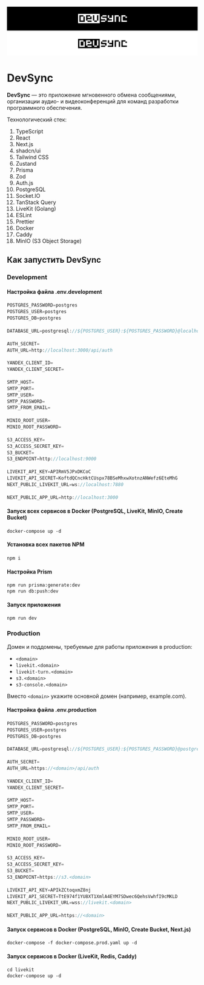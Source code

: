 ![DevSync](./banner_dark.png#gh-dark-mode-only)
![DevSync](./banner_light.png#gh-light-mode-only)

# DevSync

**DevSync** — это приложение мгновенного обмена сообщениями, организации аудио- и видеоконференций для команд разработки программного обеспечения.

Технологический стек:

1. TypeScript
2. React
3. Next.js
4. shadcn/ui
5. Tailwind CSS
6. Zustand
7. Prisma
8. Zod
9. Auth.js
10. PostgreSQL
11. Socket.IO
12. TanStack Query
13. LiveKit (Golang)
14. ESLint
15. Prettier
16. Docker
17. Caddy
18. MinIO (S3 Object Storage)

## Как запустить DevSync

### Development

#### Настройка файла .env.development

```js
POSTGRES_PASSWORD=postgres
POSTGRES_USER=postgres
POSTGRES_DB=postgres

DATABASE_URL=postgresql://${POSTGRES_USER}:${POSTGRES_PASSWORD}@localhost:5432/${POSTGRES_DB}?schema=public

AUTH_SECRET=
AUTH_URL=http://localhost:3000/api/auth

YANDEX_CLIENT_ID=
YANDEX_CLIENT_SECRET=

SMTP_HOST=
SMTP_PORT=
SMTP_USER=
SMTP_PASSWORD=
SMTP_FROM_EMAIL=

MINIO_ROOT_USER=
MINIO_ROOT_PASSWORD=

S3_ACCESS_KEY=
S3_ACCESS_SECRET_KEY=
S3_BUCKET=
S3_ENDPOINT=http://localhost:9000

LIVEKIT_API_KEY=APIRmV5JPxDKCoC
LIVEKIT_API_SECRET=KoftdQCncHktCUspx78BSeMhxwXotnzANWefz6EteMhG
NEXT_PUBLIC_LIVEKIT_URL=ws://localhost:7880

NEXT_PUBLIC_APP_URL=http://localhost:3000
```

#### Запуск всех сервисов в Docker (PostgreSQL, LiveKit, MinIO, Create Bucket)

```shell
docker-compose up -d
```

#### Установка всех пакетов NPM

```shell
npm i
```

#### Настройка Prism

```shell
npm run prisma:generate:dev
npm run db:push:dev
```

#### Запуск приложения

```shell
npm run dev
```

### Production

Домен и поддомены, требуемые для работы приложения в production:

- `<domain>`
- `livekit.<domain>`
- `livekit-turn.<domain>`
- `s3.<domain>`
- `s3-console.<domain>`

Вместо `<domain>` укажите основной домен (например, example.com).

#### Настройка файла .env.production

```js
POSTGRES_PASSWORD=postgres
POSTGRES_USER=postgres
POSTGRES_DB=postgres

DATABASE_URL=postgresql://${POSTGRES_USER}:${POSTGRES_PASSWORD}@postgres:5432/${POSTGRES_DB}?schema=public

AUTH_SECRET=
AUTH_URL=https://<domain>/api/auth

YANDEX_CLIENT_ID=
YANDEX_CLIENT_SECRET=

SMTP_HOST=
SMTP_PORT=
SMTP_USER=
SMTP_PASSWORD=
SMTP_FROM_EMAIL=

MINIO_ROOT_USER=
MINIO_ROOT_PASSWORD=

S3_ACCESS_KEY=
S3_ACCESS_SECRET_KEY=
S3_BUCKET=
S3_ENDPOINT=https://s3.<domain>

LIVEKIT_API_KEY=APIkZCtoqxmZ8nj
LIVEKIT_API_SECRET=TtE974f1YU8XT1XmlA4EYM7SDwec6QehsVwhfI9cMKLD
NEXT_PUBLIC_LIVEKIT_URL=wss://livekit.<domain>

NEXT_PUBLIC_APP_URL=https://<domain>
```

#### Запуск сервисов в Docker (PostgreSQL, MinIO, Create Bucket, Next.js)

```shell
docker-compose -f docker-compose.prod.yaml up -d
```

#### Запуск сервисов в Docker (LiveKit, Redis, Caddy)

```shell
cd livekit
docker-compose up -d
```
